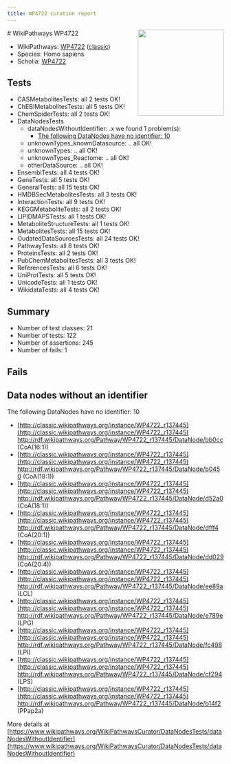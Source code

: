 ```yaml
---
title: WP4722 curation report
---
```


<img style="float: right; width: 200px" src="https://upload.wikimedia.org/wikipedia/commons/thumb/8/83/Wplogo_with_text_500.png/640px-Wplogo_with_text_500.png" />
# WikiPathways WP4722

* WikiPathways: [WP4722](https://wikipathways.org/pathways/WP4722) ([classic](https://classic.wikipathways.org/instance/WP4722))
* Species: Homo sapiens
* Scholia: [WP4722](https://scholia.toolforge.org/wikipathways/WP4722)
## Tests
* CASMetabolitesTests: all 2 tests OK!
* ChEBIMetabolitesTests: all 5 tests OK!
* ChemSpiderTests: all 2 tests OK!
* DataNodesTests
    * dataNodesWithoutIdentifier: .x we found 1 problem(s):
        * [The following DataNodes have no identifier: 10](#8792c490)
    * unknownTypes_knownDatasource: .. all OK!
    * unknownTypes: .. all OK!
    * unknownTypes_Reactome: .. all OK!
    * otherDataSource: .. all OK!
* EnsemblTests: all 4 tests OK!
* GeneTests: all 5 tests OK!
* GeneralTests: all 15 tests OK!
* HMDBSecMetabolitesTests: all 3 tests OK!
* InteractionTests: all 9 tests OK!
* KEGGMetaboliteTests: all 2 tests OK!
* LIPIDMAPSTests: all 1 tests OK!
* MetaboliteStructureTests: all 1 tests OK!
* MetabolitesTests: all 15 tests OK!
* OudatedDataSourcesTests: all 24 tests OK!
* PathwayTests: all 8 tests OK!
* ProteinsTests: all 2 tests OK!
* PubChemMetabolitesTests: all 3 tests OK!
* ReferencesTests: all 6 tests OK!
* UniProtTests: all 5 tests OK!
* UnicodeTests: all 1 tests OK!
* WikidataTests: all 4 tests OK!


## Summary

* Number of test classes: 21
* Number of tests: 122
* Number of assertions: 245
* Number of fails: 1

## Fails

<a name="8792c490" />

## Data nodes without an identifier

The following DataNodes have no identifier: 10

* [http://classic.wikipathways.org/instance/WP4722_r137445](http://classic.wikipathways.org/instance/WP4722_r137445) http://rdf.wikipathways.org/Pathway/WP4722_r137445/DataNode/bb0cc (CoA(16:1))
* [http://classic.wikipathways.org/instance/WP4722_r137445](http://classic.wikipathways.org/instance/WP4722_r137445) http://rdf.wikipathways.org/Pathway/WP4722_r137445/DataNode/b0450 (CoA(18:1))
* [http://classic.wikipathways.org/instance/WP4722_r137445](http://classic.wikipathways.org/instance/WP4722_r137445) http://rdf.wikipathways.org/Pathway/WP4722_r137445/DataNode/d52a0 (CoA(18:1))
* [http://classic.wikipathways.org/instance/WP4722_r137445](http://classic.wikipathways.org/instance/WP4722_r137445) http://rdf.wikipathways.org/Pathway/WP4722_r137445/DataNode/dfff4 (CoA(20:1))
* [http://classic.wikipathways.org/instance/WP4722_r137445](http://classic.wikipathways.org/instance/WP4722_r137445) http://rdf.wikipathways.org/Pathway/WP4722_r137445/DataNode/dd029 (CoA(20:4))
* [http://classic.wikipathways.org/instance/WP4722_r137445](http://classic.wikipathways.org/instance/WP4722_r137445) http://rdf.wikipathways.org/Pathway/WP4722_r137445/DataNode/ee89a (LCL)
* [http://classic.wikipathways.org/instance/WP4722_r137445](http://classic.wikipathways.org/instance/WP4722_r137445) http://rdf.wikipathways.org/Pathway/WP4722_r137445/DataNode/e789e (LPG)
* [http://classic.wikipathways.org/instance/WP4722_r137445](http://classic.wikipathways.org/instance/WP4722_r137445) http://rdf.wikipathways.org/Pathway/WP4722_r137445/DataNode/fc498 (LPI)
* [http://classic.wikipathways.org/instance/WP4722_r137445](http://classic.wikipathways.org/instance/WP4722_r137445) http://rdf.wikipathways.org/Pathway/WP4722_r137445/DataNode/cf294 (LPS)
* [http://classic.wikipathways.org/instance/WP4722_r137445](http://classic.wikipathways.org/instance/WP4722_r137445) http://rdf.wikipathways.org/Pathway/WP4722_r137445/DataNode/b14f2 (PPap2a)


More details at [https://www.wikipathways.org/WikiPathwaysCurator/DataNodesTests/dataNodesWithoutIdentifier](https://www.wikipathways.org/WikiPathwaysCurator/DataNodesTests/dataNodesWithoutIdentifier)


